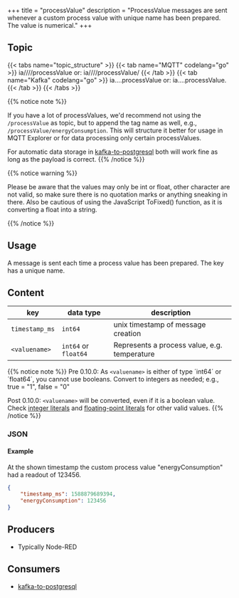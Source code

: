 +++
title = "processValue"
description = "ProcessValue messages are sent whenever a custom process value with unique name has been prepared. The value is numerical."
+++

## Topic

{{< tabs name="topic_structure" >}}
{{< tab name="MQTT" codelang="go" >}}
ia/<customerID>/<location>/<AssetID>/processValue 
or: ia/<customerID>/<location>/<AssetID>/processValue/<tagName>
{{< /tab >}}
{{< tab name="Kafka" codelang="go" >}}
ia.<customerID>.<location>.<AssetID>.processValue
or: ia.<customerID>.<location>.<AssetID>.processValue.<tagName>
{{< /tab >}}
{{< /tabs >}}

{{% notice note %}}

If you have a lot of processValues, we'd recommend not using the `/processValue` as topic, but to append the tag name as well, e.g., `/processValue/energyConsumption`. This will structure it better for usage in MQTT Explorer or for data processing only certain processValues. 

For automatic data storage in [kafka-to-postgresql](/docs/architecture/microservices/core/kafka-to-postgresql/) both will work fine as long as the payload is correct.
{{% /notice %}}

{{% notice warning %}}

Please be aware that the values may only be int or float, other character are not valid, so make sure there is no quotation marks or anything
sneaking in there. Also be cautious of using the JavaScript ToFixed() function, as it is converting a float into a string.

{{% /notice %}}

## Usage

A message is sent each time a process value has been prepared. The key has a unique name.

## Content

| key            | data type            | description                                  |
|----------------|----------------------|----------------------------------------------|
| `timestamp_ms` | `int64`              | unix timestamp of message creation           | 
| `<valuename>`  | `int64` or `float64` | Represents a process value, e.g. temperature |



{{% notice note %}}
Pre 0.10.0:
As `<valuename>` is either of type ´int64´ or ´float64´, you cannot use booleans. Convert to integers as needed; e.g., true = "1", false = "0"

Post 0.10.0:
`<valuename>` will be converted, even if it is a boolean value.
Check [integer literals](https://go.dev/ref/spec#Integer_literals) and [floating-point literals](https://go.dev/ref/spec#Floating-point_literals) for other valid values.
{{% /notice %}}

### JSON

#### Example

At the shown timestamp the custom process value "energyConsumption" had a readout of 123456.

```json
{
    "timestamp_ms": 1588879689394, 
    "energyConsumption": 123456
}
```
<!---
#### Schema

```json
{
    "$schema": "http://json-schema.org/draft/2019-09/schema",
    "$id": "https://learn.umh.app/content/docs/architecture/datamodel/messages/scrapCount.json",
    "type": "object",
    "default": {},
    "title": "Root Schema",
    "required": [
        "product_id",
        "time_per_unit_in_seconds"
    ],
    "properties": {
        "product_id": {
          "type": "string",
          "default": "",
          "title": "The product id to be produced"
        },
        "time_per_unit_in_seconds": {
          "type": "number",
          "default": 0.0,
          "minimum": 0,
          "title": "The time it takes to produce one unit of the product"
        }
    },
    "examples": [
        {
            "product_id": "Beierlinger 30x15",
            "time_per_unit_in_seconds": "0.2"
        },
        {
            "product_id": "Test product",
            "time_per_unit_in_seconds": "10"
        }
    ]
}
```
-->

## Producers

- Typically Node-RED

## Consumers

- [kafka-to-postgresql](/docs/architecture/microservices/core/kafka-to-postgresql)
